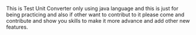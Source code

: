 This is Test Unit Converter only using java language and this is just for being practicing and also if other want to contribut to it please come and contribute and show you skills to make it more advance and add other new features.
